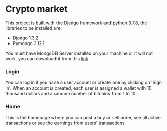 # Crypto market
This project is built with the Django framework and python 3.7.8, the libraries to be installed are:
+ Djongo 1.3.2
+ Pymongo 3.12.1

You must have MongoDB Server installed on your machine or it will not work.
you can download it from this [link](https://downloads.mongodb.com/win32/mongodb-win32-x86_64-enterprise-windows-64-4.0.28-signed.msi).

### Login
You can log in if you have a user account or create one by clicking on 'Sign in'.
When an account is created, each user is assigned a wallet with 10 thousand dollars
and a random number of bitcoins from 1 to 10.

### Home
This is the homepage where you can post a buy or sell order, see all active transactions or see the earnings
from users' transactions.
